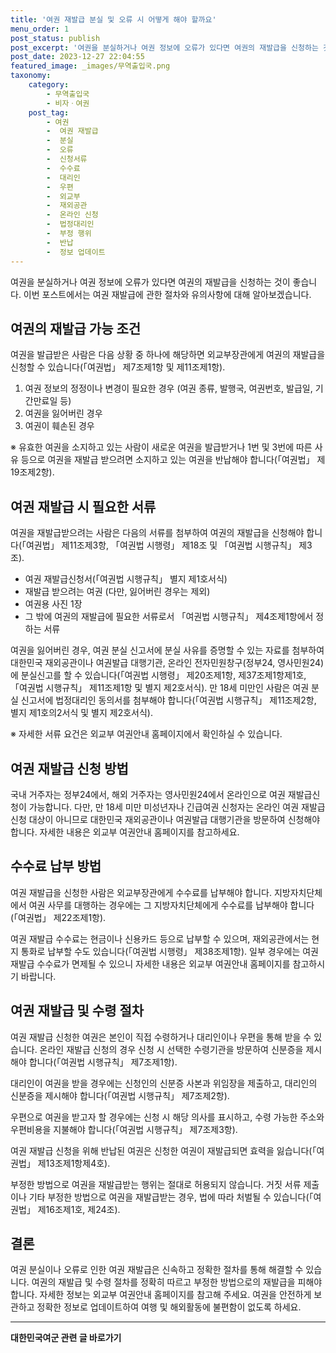 ```yaml
---
title: '여권 재발급 분실 및 오류 시 어떻게 해야 할까요'
menu_order: 1
post_status: publish
post_excerpt: '여권을 분실하거나 여권 정보에 오류가 있다면 여권의 재발급을 신청하는 것이 좋습니다. 이번 포스트에서는 여권 재발급에 관한 절차와 유의사항에 대해 알아보겠습니다.'
post_date: 2023-12-27 22:04:55
featured_image: _images/무역출입국.png
taxonomy:
    category:
        - 무역출입국
        - 비자ㆍ여권
    post_tag:
        - 여권
        -  여권 재발급
        -  분실
        -  오류
        -  신청서류
        -  수수료
        -  대리인
        -  우편
        -  외교부
        -  재외공관
        -  온라인 신청
        -  법정대리인
        -  부정 행위
        -  반납
        -  정보 업데이트
---
```



여권을 분실하거나 여권 정보에 오류가 있다면 여권의 재발급을 신청하는 것이 좋습니다. 이번 포스트에서는 여권 재발급에 관한 절차와 유의사항에 대해 알아보겠습니다.

## 여권의 재발급 가능 조건

여권을 발급받은 사람은 다음 상황 중 하나에 해당하면 외교부장관에게 여권의 재발급을 신청할 수 있습니다(「여권법」 제7조제1항 및 제11조제1항).

1. 여권 정보의 정정이나 변경이 필요한 경우 (여권 종류, 발행국, 여권번호, 발급일, 기간만료일 등)
2. 여권을 잃어버린 경우
3. 여권이 훼손된 경우

※ 유효한 여권을 소지하고 있는 사람이 새로운 여권을 발급받거나 1번 및 3번에 따른 사유 등으로 여권을 재발급 받으려면 소지하고 있는 여권을 반납해야 합니다(「여권법」 제19조제2항).

## 여권 재발급 시 필요한 서류

여권을 재발급받으려는 사람은 다음의 서류를 첨부하여 여권의 재발급을 신청해야 합니다(「여권법」 제11조제3항, 「여권법 시행령」 제18조 및 「여권법 시행규칙」 제3조).

- 여권 재발급신청서(「여권법 시행규칙」 별지 제1호서식)
- 재발급 받으려는 여권 (다만, 잃어버린 경우는 제외)
- 여권용 사진 1장
- 그 밖에 여권의 재발급에 필요한 서류로서 「여권법 시행규칙」 제4조제1항에서 정하는 서류

여권을 잃어버린 경우, 여권 분실 신고서에 분실 사유를 증명할 수 있는 자료를 첨부하여 대한민국 재외공관이나 여권발급 대행기관, 온라인 전자민원창구(정부24, 영사민원24)에 분실신고를 할 수 있습니다(「여권법 시행령」 제20조제1항, 제37조제1항제1호, 「여권법 시행규칙」 제11조제1항 및 별지 제2호서식). 만 18세 미만인 사람은 여권 분실 신고서에 법정대리인 동의서를 첨부해야 합니다(「여권법 시행규칙」 제11조제2항, 별지 제1호의2서식 및 별지 제2호서식).

※ 자세한 서류 요건은 외교부 여권안내 홈페이지에서 확인하실 수 있습니다.

## 여권 재발급 신청 방법

국내 거주자는 정부24에서, 해외 거주자는 영사민원24에서 온라인으로 여권 재발급신청이 가능합니다. 다만, 만 18세 미만 미성년자나 긴급여권 신청자는 온라인 여권 재발급신청 대상이 아니므로 대한민국 재외공관이나 여권발급 대행기관을 방문하여 신청해야 합니다. 자세한 내용은 외교부 여권안내 홈페이지를 참고하세요.

## 수수료 납부 방법

여권 재발급을 신청한 사람은 외교부장관에게 수수료를 납부해야 합니다. 지방자치단체에서 여권 사무를 대행하는 경우에는 그 지방자치단체에게 수수료를 납부해야 합니다(「여권법」 제22조제1항).

여권 재발급 수수료는 현금이나 신용카드 등으로 납부할 수 있으며, 재외공관에서는 현지 통화로 납부할 수도 있습니다(「여권법 시행령」 제38조제1항). 일부 경우에는 여권 재발급 수수료가 면제될 수 있으니 자세한 내용은 외교부 여권안내 홈페이지를 참고하시기 바랍니다.

## 여권 재발급 및 수령 절차

여권 재발급 신청한 여권은 본인이 직접 수령하거나 대리인이나 우편을 통해 받을 수 있습니다. 온라인 재발급 신청의 경우 신청 시 선택한 수령기관을 방문하여 신분증을 제시해야 합니다(「여권법 시행규칙」 제7조제1항).

대리인이 여권을 받을 경우에는 신청인의 신분증 사본과 위임장을 제출하고, 대리인의 신분증을 제시해야 합니다(「여권법 시행규칙」 제7조제2항).

우편으로 여권을 받고자 할 경우에는 신청 시 해당 의사를 표시하고, 수령 가능한 주소와 우편비용을 지불해야 합니다(「여권법 시행규칙」 제7조제3항).

여권 재발급 신청을 위해 반납된 여권은 신청한 여권이 재발급되면 효력을 잃습니다(「여권법」 제13조제1항제4호).

부정한 방법으로 여권을 재발급받는 행위는 절대로 허용되지 않습니다. 거짓 서류 제출이나 기타 부정한 방법으로 여권을 재발급받는 경우, 법에 따라 처벌될 수 있습니다(「여권법」 제16조제1호, 제24조).

## 결론

여권 분실이나 오류로 인한 여권 재발급은 신속하고 정확한 절차를 통해 해결할 수 있습니다. 여권의 재발급 및 수령 절차를 정확히 따르고 부정한 방법으로의 재발급을 피해야 합니다. 자세한 정보는 외교부 여권안내 홈페이지를 참고해 주세요. 여권을 안전하게 보관하고 정확한 정보로 업데이트하여 여행 및 해외활동에 불편함이 없도록 하세요.
<!-- wp:separator -->
<hr class="wp-block-separator has-alpha-channel-opacity"/>
<!-- /wp:separator -->

<!-- wp:group {"backgroundColor":"base","layout":{"type":"constrained"}} -->
<div class="wp-block-group has-base-background-color has-background"><!-- wp:paragraph {"align":"center","fontSize":"medium"} -->
<p class="has-text-align-center has-large-font-size"><strong>대한민국여군 관련 글 바로가기</strong></p>
<!-- /wp:paragraph -->


<!-- wp:latest-posts
{"categories":[{"id":7224,"count":19,"description":"","link":"https://uknowlaw.com/category/%eb%8c%80%ed%95%9c%eb%af%bc%ea%b5%ad%ec%97%ac%ea%b5%b0/","name":"대한민국여군","slug":"대한민국여군","taxonomy":"category","parent":0,"meta":[],"_links":{"self":[{"href":"https://uknowlaw.com/wp-json/wp/v2/categories/7224"}],"collection":[{"href":"https://uknowlaw.com/wp-json/wp/v2/categories"}],"about":[{"href":"https://uknowlaw.com/wp-json/wp/v2/taxonomies/category"}],"wp:post_type":[{"href":"https://uknowlaw.com/wp-json/wp/v2/posts?categories=7224"}],"curies":[{"name":"wp","href":"https://api.w.org/{rel}","templated":true}]}}],"postsToShow":100,"excerptLength":28,"postLayout":"grid","columns":2,"featuredImageAlign":"left","featuredImageSizeSlug":"large","fontSize":"small"} /--></div>
<!-- /wp:group -->
